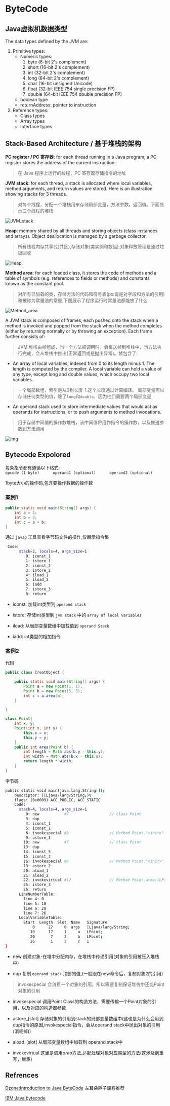 # ByteCode

## Java虚拟机数据类型

The data types defined by the JVM are:

1. Primitive types:
    + Numeric types:
        1. byte (8-bit 2's complement)
        2. short (16-bit 2's complement)
        3. int (32-bit 2's complement)
        4. long (64-bit 2's complement)
        5. char (16-bit unsigned Unicode)
        6. float (32-bit IEEE 754 single precision FP)
        7. double (64-bit IEEE 754 double precision FP)
    + boolean type
    + returnAddress: pointer to instruction
2. Reference types:  
    + Class types  
    + Array types  
    + Interface types  

## Stack-Based Architecture / 基于堆栈的架构

**PC register / PC 寄存器**: for each thread running in a Java program, a PC register stores the address of the current instruction.
> 在 Java 程序上运行的线程，PC 寄存器存储指令的地址

**JVM stack**: for each thread, a stack is allocated where local variables, method arguments, and return values are stored. Here is an illustration showing stacks for 3 threads.
> 对每个线程，分配一个堆栈用来存储局部变量，方法参数，返回值。下面显示三个线程的堆栈

![JVM_stack](https://user-gold-cdn.xitu.io/2019/11/22/16e919a00a3ac729?w=169&h=220&f=png&s=1854)

**Heap**: memory shared by all threads and storing objects (class instances and arrays). Object deallocation is managed by a garbage collector.
> 所有线程内存共享(公共区),存储对象(类实例和数组),对象释放管理是通过垃圾回收

![Heap](https://user-gold-cdn.xitu.io/2019/11/22/16e919bf184e55a2?w=163&h=130&f=png&s=1496)

**Method area**: for each loaded class, it stores the code of methods and a table of symbols (e.g. references to fields or methods) and constants known as the constant pool.
> 对所有已加载的类，存储方法的代码和符号表(ps:说是对字段和方法的引用) 和被称为常量池的常量,下图展示了程序运行时常量池都能放了什么

![Method_area](https://user-gold-cdn.xitu.io/2019/11/22/16e91af6a6b43bd4?w=369&h=307&f=png&s=25750)

A JVM stack is composed of frames, each pushed onto the stack when a method is invoked and popped from the stack when the method completes (either by returning normally or by throwing an exception). Each frame further consists of:
> JVM 堆栈由帧组成，当一个方法被调用时，会推送帧到堆栈中，当方法执行完成，会从堆栈中推出(正常返回或是抛出异常)。帧包含了:

+ An array of local variables, indexed from 0 to its length minus 1. The length is computed by the compiler. 
A local variable can hold a value of any type, except long and double values, which occupy two local variables.

> 一个局部数组，索引是从0到长度-1.这个长度通过计算编译。
> 局部变量可以存储任何类型的值，除了`long`和`double`，因为他们需要两个局部变量

+ An operand stack used to store intermediate values that would act as operands for instructions, or to push arguments to method invocations.

> 用于存储中间值的操作数堆栈，该中间值将用作指令的操作数，以及推送参数到方法调用

![img](https://user-gold-cdn.xitu.io/2019/11/22/16e91b16de499d5b?w=923&h=375&f=png&s=27032)

## Bytecode Expolored

每条指令都有遵循以下格式:  
`opcode (1 byte)      operand1 (optional)      operand2 (optional)`

1byte大小的操作码,包含要操作数据的操作数

### 案例1

```java
public static void main(String[] args) {
    int a = 1;
    int b = 2;
    int c = a + b;
}
```

通过 `javap` 工具查看字节码文件的操作,仅展示指令集

```bash
 Code:
      stack=2, locals=4, args_size=1
         0: iconst_1
         1: istore_1
         2: iconst_2
         3: istore_2
         4: iload_1
         5: iload_2
         6: iadd
         7: istore_3
         8: return
```

+ iconst: 加载int类型到 `operand stack`

+ istore: 存储int类型到 `jvm stack` 中的 `array of local variables`

+ iload: 从局部变量数组中加载值到 `operand Stack`

+ iadd: int类型的相加指令

### 案例2

代码

```java
public class CreatObject {

    public static void main(String[] args) {
        Point a = new Point(1, 1);
        Point b = new Point(5, 3);
        int c = a.area(b);
    }

}

class Point{
    int x, y;
    Point(int x, int y) {
        this.x = x;
        this.y = y;
    }
    public int area(Point b) {
        int length = Math.abs(b.y - this.y);
        int width = Math.abs(b.x - this.x);
        return length * width;
    }
}
```

字节码

```bash
public static void main(java.lang.String[]);
    descriptor: ([Ljava/lang/String;)V
    flags: (0x0009) ACC_PUBLIC, ACC_STATIC
    Code:
      stack=4, locals=4, args_size=1
         0: new           #7                  // class Point
         3: dup
         4: iconst_1
         5: iconst_1
         6: invokespecial #9                  // Method Point."<init>":(II)V
         9: astore_1
        10: new           #7                  // class Point
        13: dup
        14: iconst_5
        15: iconst_3
        16: invokespecial #9                  // Method Point."<init>":(II)V
        19: astore_2
        20: aload_1
        21: aload_2
        22: invokevirtual #12                 // Method Point.area:(LPoint;)I
        25: istore_3
        26: return
      LineNumberTable:
        line 4: 0
        line 5: 10
        line 6: 20
        line 7: 26
      LocalVariableTable:
        Start  Length  Slot  Name   Signature
            0      27     0  args   [Ljava/lang/String;
           10      17     1     a   LPoint;
           20       7     2     b   LPoint;
           26       1     3     c   I
}
```

+ new 创建对象-在堆中分配内存，在堆栈中传递引用(对象的引用被压入堆栈中)

+ dup 复制 `operand stack` 顶部的值,(一般跟在new命令后，复制对象2的引用)

> invokespecial 会消费一个对象的引用，所以需要复制保证堆栈中还能Point对象的引用

+ invokespecial 调用Point Class的构造方法，需要传输一个Point对象的引用，以及对应的构造器参数

+ astore_[slot] 存储对象的引用到stack的局部变量数组中(这也是为什么会用到dup指令的原因,invokespecial指令，会从operand stack中抛出对象的引用(消耗掉))

+ aload_[slot] 从局部变量数组中加载到 operand stack中

+ invokevirtual 这里是调用*area*方法,适配处理对象对应类型的方法(这涉及到重写，继承)

## Refrences

[Dzone:Introduction to Java ByteCode](https://dzone.com/articles/introduction-to-java-bytecode) 左耳朵耗子课程推荐

[IBM:Java bytecode](https://www.ibm.com/developerworks/library/it-haggar_bytecode/index.html)
